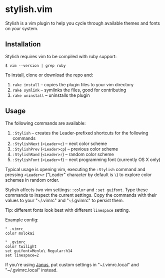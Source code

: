 # stylish.vim

Stylish is a vim plugin to help you cycle through available themes and
fonts on your system.

## Installation

Stylish requires vim to be compiled with ruby support:

    $ vim --version | grep ruby

To install, clone or download the repo and:

1. `rake install` – copies the plugin files to your vim directory
2. `rake symlink` – symlinks the files, good for contributing
3. `rake uninstall` – uninstalls the plugin

## Usage

The following commands are available:

1. `:Stylish` – creates the Leader-prefixed shortcuts for the following
   commands
1. `:StylishNext` (`<Leader>c`) – next color scheme
1. `:StylishPrev` (`<Leader>cp`) – previous color scheme
1. `:StylishRand` (`<Leader>r`) – random color scheme
1. `:StylishFont` (`<Leader>f`) – next programming font (currently OS X
   only)

Typical usage is opening vim, executing the `:Stylish` command and pressing
`<Leader>r` ("Leader" character by default is `\`) to explore color
schemes in random order.

Stylish affects two vim settings: `:color` and `:set guifont`. Type
these commands to inspect the current settings. Copy the commands with their values to your "~/.vimrc"
and "~/.gvimrc" to persist them.

Tip: different fonts look best with different `linespace` setting.

Example config:

``` vim
" .vimrc
color molokai

" .gvimrc
color twilight
set guifont=Menlo\ Regular:h14
set linespace=2
```

If you're using [Janus][], put custom settings in "~/.vimrc.local" and "~/.gvimrc.local" instead.


[janus]: https://github.com/carlhuda/janus
